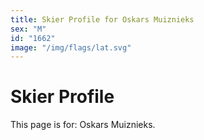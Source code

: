 ```yaml
---
title: Skier Profile for Oskars Muiznieks
sex: "M"
id: "1662"
image: "/img/flags/lat.svg" 
---
```


# Skier Profile

This page is for: Oskars Muiznieks.
    
